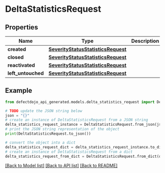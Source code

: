 # DeltaStatisticsRequest


## Properties

Name | Type | Description | Notes
------------ | ------------- | ------------- | -------------
**created** | [**SeverityStatusStatisticsRequest**](SeverityStatusStatisticsRequest.md) |  | 
**closed** | [**SeverityStatusStatisticsRequest**](SeverityStatusStatisticsRequest.md) |  | 
**reactivated** | [**SeverityStatusStatisticsRequest**](SeverityStatusStatisticsRequest.md) |  | 
**left_untouched** | [**SeverityStatusStatisticsRequest**](SeverityStatusStatisticsRequest.md) |  | 

## Example

```python
from defectdojo_api_generated.models.delta_statistics_request import DeltaStatisticsRequest

# TODO update the JSON string below
json = "{}"
# create an instance of DeltaStatisticsRequest from a JSON string
delta_statistics_request_instance = DeltaStatisticsRequest.from_json(json)
# print the JSON string representation of the object
print(DeltaStatisticsRequest.to_json())

# convert the object into a dict
delta_statistics_request_dict = delta_statistics_request_instance.to_dict()
# create an instance of DeltaStatisticsRequest from a dict
delta_statistics_request_from_dict = DeltaStatisticsRequest.from_dict(delta_statistics_request_dict)
```
[[Back to Model list]](../README.md#documentation-for-models) [[Back to API list]](../README.md#documentation-for-api-endpoints) [[Back to README]](../README.md)


